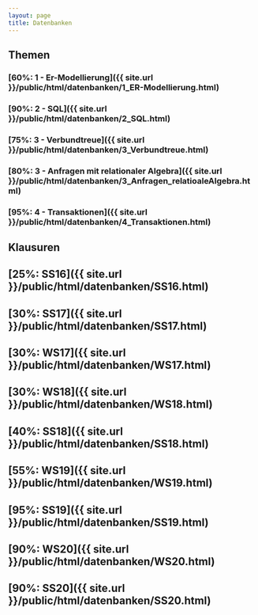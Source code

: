 ```yaml
---
layout: page
title: Datenbanken
---
```


## Themen
### [60%: 1 - Er-Modellierung]({{ site.url }}/public/html/datenbanken/1_ER-Modellierung.html)
### [90%: 2 - SQL]({{ site.url }}/public/html/datenbanken/2_SQL.html)
### [75%: 3 - Verbundtreue]({{ site.url }}/public/html/datenbanken/3_Verbundtreue.html)
### [80%: 3 - Anfragen mit relationaler Algebra]({{ site.url }}/public/html/datenbanken/3_Anfragen_relatioaleAlgebra.html)
### [95%: 4 - Transaktionen]({{ site.url }}/public/html/datenbanken/4_Transaktionen.html)

## Klausuren
## [25%: SS16]({{ site.url }}/public/html/datenbanken/SS16.html)
## [30%: SS17]({{ site.url }}/public/html/datenbanken/SS17.html)
## [30%: WS17]({{ site.url }}/public/html/datenbanken/WS17.html)
## [30%: WS18]({{ site.url }}/public/html/datenbanken/WS18.html)
## [40%: SS18]({{ site.url }}/public/html/datenbanken/SS18.html)
## [55%: WS19]({{ site.url }}/public/html/datenbanken/WS19.html)
## [95%: SS19]({{ site.url }}/public/html/datenbanken/SS19.html)
## [90%: WS20]({{ site.url }}/public/html/datenbanken/WS20.html)
## [90%: SS20]({{ site.url }}/public/html/datenbanken/SS20.html)
